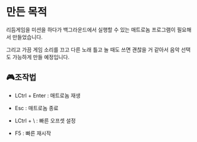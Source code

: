 # 만든 목적

리듬게임을 미션을 하다가 백그라운드에서 실행할 수 있는 매트로놈 프로그램이 필요해서 만들었습니다.

그리고 가끔 게임 소리를 끄고 다른 노래 틀고 놀 때도 쓰면 괜찮을 거 같아서 음악 선택도 가능하게 만들 예정입니다.


## 🎮조작법

+ LCtrl + Enter : 매트로놈 재생

+ Esc : 매트로놈 종료

+ LCtrl + \\ : 빠른 오프셋 설정

+ F5 : 빠른 재시작
